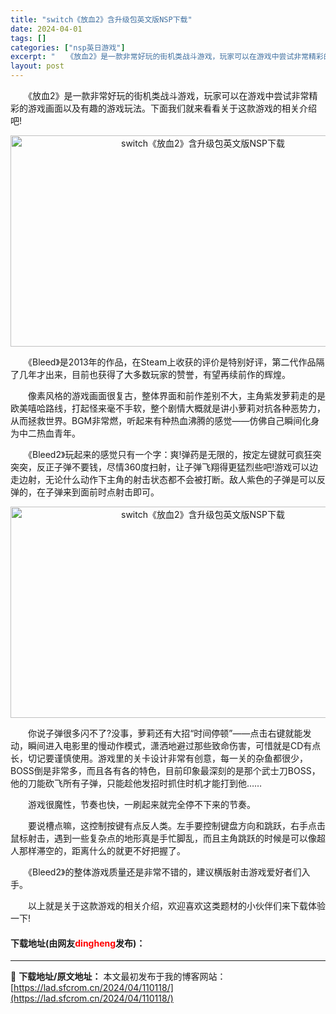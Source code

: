 ```yaml
---
title: "switch《放血2》含升级包英文版NSP下载"
date: 2024-04-01
tags: []
categories: ["nsp英日游戏"]
excerpt: "　　《放血2》是一款非常好玩的街机类战斗游戏，玩家可以在游戏中尝试非常精彩的游戏画面以及有趣的游戏玩法。下面我们就来看看关于这款游戏的相关介绍吧! 　　《Bleed》是2013年的作品，在Steam上收获的评价是特别好评，第二代作品隔了几年才出来，目前也获得了大多数玩家的赞誉，有望再续前作的辉煌。 &hellip;"
layout: post
---
```


 <p>　　《放血2》是一款非常好玩的街机类战斗游戏，玩家可以在游戏中尝试非常精彩的游戏画面以及有趣的游戏玩法。下面我们就来看看关于这款游戏的相关介绍吧!</p> <p align="center"><img align="" src="https://lad.sfcrom.cn/wp-content/uploads/2024/04/20240401_660a33721552a.webp" style="border-width: 0px; border-style: solid; height: 338px; width: 600px;" alt="switch《放血2》含升级包英文版NSP下载" /></p> <p>　　《Bleed》是2013年的作品，在Steam上收获的评价是特别好评，第二代作品隔了几年才出来，目前也获得了大多数玩家的赞誉，有望再续前作的辉煌。</p> <p>　　像素风格的游戏画面很复古，整体界面和前作差别不大，主角紫发萝莉走的是欧美嘻哈路线，打起怪来毫不手软，整个剧情大概就是讲小萝莉对抗各种恶势力，从而拯救世界。BGM非常燃，听起来有种热血沸腾的感觉&mdash;&mdash;仿佛自己瞬间化身为中二热血青年。</p> <p>　　《Bleed2》玩起来的感觉只有一个字：爽!弹药是无限的，按定左键就可疯狂突突突，反正子弹不要钱，尽情360度扫射，让子弹飞翔得更猛烈些吧!游戏可以边走边射，无论什么动作下主角的射击状态都不会被打断。敌人紫色的子弹是可以反弹的，在子弹来到面前时点射击即可。</p> <p align="center"><img align="" src="https://lad.sfcrom.cn/wp-content/uploads/2024/04/20240401_660a3372998b3.webp" style="border-width: 0px; border-style: solid; height: 338px; width: 600px;" alt="switch《放血2》含升级包英文版NSP下载" /></p> <p>　　你说子弹很多闪不了?没事，萝莉还有大招&ldquo;时间停顿&rdquo;&mdash;&mdash;点击右键就能发动，瞬间进入电影里的慢动作模式，潇洒地避过那些致命伤害，可惜就是CD有点长，切记要谨慎使用。游戏里的关卡设计非常有创意，每一关的杂鱼都很少，BOSS倒是非常多，而且各有各的特色，目前印象最深刻的是那个武士刀BOSS，他的刀能砍飞所有子弹，只能趁他发招时抓住时机才能打到他&hellip;&hellip;</p> <p>　　游戏很魔性，节奏也快，一刷起来就完全停不下来的节奏。</p> <p>　　要说槽点嘛，这控制按键有点反人类。左手要控制键盘方向和跳跃，右手点击鼠标射击，遇到一些复杂点的地形真是手忙脚乱，而且主角跳跃的时候是可以像超人那样滞空的，距离什么的就更不好把握了。</p> <p>　　《Bleed2》的整体游戏质量还是非常不错的，建议横版射击游戏爱好者们入手。</p> <p>　　以上就是关于这款游戏的相关介绍，欢迎喜欢这类题材的小伙伴们来下载体验一下!</p> <p><h4>下载地址(由网友<font color="red">dingheng</font>发布)：</h4></p> 

---
📖 **下载地址/原文地址：** 本文最初发布于我的博客网站：[https://lad.sfcrom.cn/2024/04/110118/](https://lad.sfcrom.cn/2024/04/110118/)

